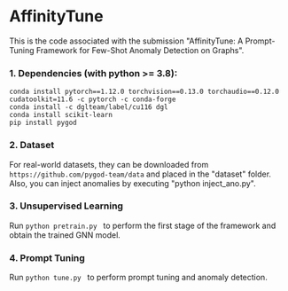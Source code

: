 # AffinityTune

This is the code associated with the submission "AffinityTune: A Prompt-Tuning Framework for Few-Shot Anomaly Detection on Graphs".

### 1. Dependencies (with python >= 3.8):
```
conda install pytorch==1.12.0 torchvision==0.13.0 torchaudio==0.12.0 cudatoolkit=11.6 -c pytorch -c conda-forge
conda install -c dglteam/label/cu116 dgl
conda install scikit-learn
pip install pygod
```

### 2. Dataset
For real-world datasets, they can be downloaded from `https://github.com/pygod-team/data` and placed in the "dataset" folder. Also, you can inject anomalies by executing "python inject_ano.py".

### 3. Unsupervised Learning
Run `python pretrain.py ` to perform the first stage of the framework and obtain the trained GNN model.


### 4. Prompt Tuning
Run `python tune.py ` to perform prompt tuning and anomaly detection.
